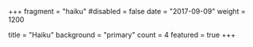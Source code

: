 +++
fragment = "haiku"
#disabled = false
date = "2017-09-09"
weight = 1200

title = "Haiku"
background = "primary"
count = 4
featured = true
+++
